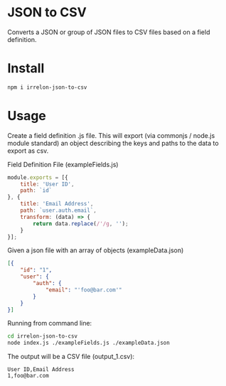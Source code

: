 # JSON to CSV
Converts a JSON or group of JSON files to CSV files based on a field definition.

# Install
```bash
npm i irrelon-json-to-csv
```

# Usage
Create a field definition .js file. This will export (via commonjs / node.js module standard)
an object describing the keys and paths to the data to export as csv.

Field Definition File (exampleFields.js)
```js
module.exports = [{
	title: 'User ID',
	path: `id`
}, {
	title: 'Email Address',
	path: `user.auth.email`,
	transform: (data) => {
		return data.replace(/'/g, '');
	}
}];
```

Given a json file with an array of objects (exampleData.json)
```json
[{
	"id": "1",
	"user": {
		"auth": {
			"email": "'foo@bar.com'"
		}
	}
}]
```

Running from command line:
```bash
cd irrelon-json-to-csv
node index.js ./exampleFields.js ./exampleData.json
```

The output will be a CSV file (output_1.csv):
```csv
User ID,Email Address
1,foo@bar.com
```